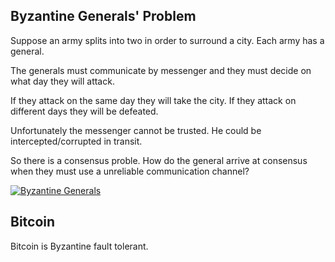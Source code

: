 ## Byzantine Generals' Problem
Suppose an army splits into two in order to surround a city. Each army has a general.

The generals must communicate by messenger and they must decide on what day they will attack.

If they attack on the same day they will take the city. If they attack on different days they will be defeated.

Unfortunately the messenger cannot be trusted. He could be intercepted/corrupted in transit.

So there is a consensus proble. How do the general arrive at consensus when they must use a unreliable communication channel?

[![Byzantine Generals](http://img.youtube.com/vi/kE51N84hBxU/0.jpg)](https://youtu.be/kE51N84hBxU)

## Bitcoin
Bitcoin is Byzantine fault tolerant.
